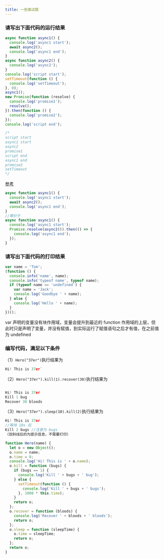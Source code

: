 ```yaml
---
title: 一些面试题
---
```


### 请写出下面代码的运行结果

```javascript
async function async1() {
  console.log('async1 start');
  await async2();
  console.log('async1 end');
}
async function async2() {
  console.log('async2');
}
console.log('script start');
setTimeout(function () {
  console.log('setTimeout');
}, 0);
async1();
new Promise(function (resolve) {
  console.log('promise1');
  resolve();
}).then(function () {
  console.log('promise2');
});
console.log('script end');

/*
script start
async1 start
async2
promise1
script end
async1 end
promise2
setTimeout
*/
```

[参考](https://github.com/Advanced-Frontend/Daily-Interview-Question/issues/7)

```js
async function async1() {
  console.log('async1 start');
  await async2();
  console.log('async1 end');
}
//等价于
async function async1() {
  console.log('async1 start');
  Promise.resolve(async2()).then(() => {
    console.log('async1 end');
  });
}
```

### 请写出下面代码的打印结果

```js
var name = 'Tom';
(function () {
  console.info('name', name);
  console.info('typeof name', typeof name);
  if (typeof name == 'undefined') {
    var name = 'Jack';
    console.log('Goodbye ' + name);
  } else {
    console.log('Hello ' + name);
  }
})();
```

var 声明的变量没有块作用域，变量会提升到最近的 function 作用域的上层，但此时只是声明了变量，并没有赋值，到实际运行了赋值语句之后才有值，在之前值为 undefined

### 编写代码，满足以下条件

（1）`Hero("37er")`执行结果为

```javascript
Hi! This is 37er`
```

（2）`Hero("37er").kill(1).recover(30)`执行结果为

```javascript

Hi! This is 37er
Kill 1 bug
Recover 30 bloods
```

（3）`Hero("37er").sleep(10).kill(2)`执行结果为

```js
Hi! This is 37er
//等待 10s 后
Kill 2 bugs //注意为 bugs
（双斜线后的为提示信息，不需要打印）
```

```js
function Hero(name) {
  let o = new Object();
  o.name = name;
  o.time = 0;
  console.log('Hi! This is ' + o.name);
  o.kill = function (bugs) {
    if (bugs == 1) {
      console.log('Kill ' + bugs + ' bug');
    } else {
      setTimeout(function () {
        console.log('Kill ' + bugs + ' bugs');
      }, 1000 * this.time);
    }
    return o;
  };
  o.recover = function (bloods) {
    console.log('Recover ' + bloods + ' bloods');
    return o;
  };
  o.sleep = function (sleepTime) {
    o.time = sleepTime;
    return o;
  };
  return o;
}
```
